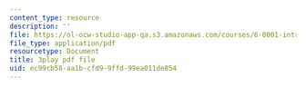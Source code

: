 ```yaml
---
content_type: resource
description: ''
file: https://ol-ocw-studio-app-qa.s3.amazonaws.com/courses/6-0001-introduction-to-computer-science-and-programming-in-python-fall-2016/ec99cb58aa1bcfd99ffd99ea011de854_-wz4iU2V-Yo.pdf
file_type: application/pdf
resourcetype: Document
title: 3play pdf file
uid: ec99cb58-aa1b-cfd9-9ffd-99ea011de854
---
```

